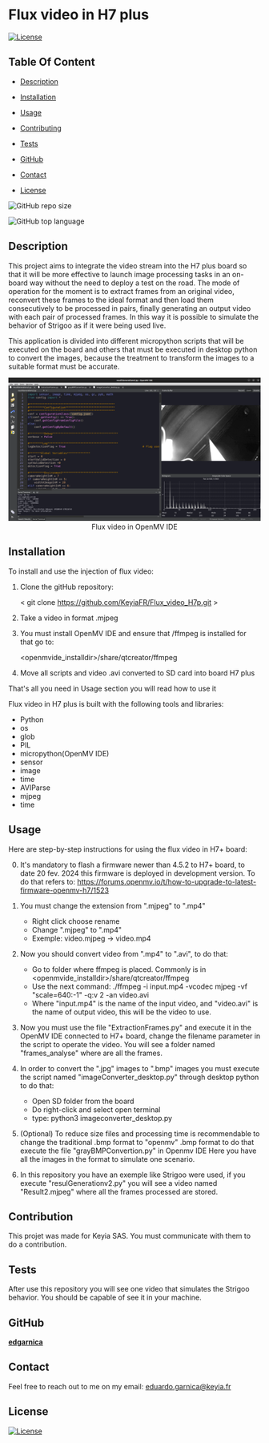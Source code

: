 # Flux video in H7 plus

  [![License](https://img.shields.io/static/v1?label=License&message=MIT&color=blue&?style=plastic&logo=appveyor)](https://opensource.org/license/MIT)



## Table Of Content

- [Description](#description)

- [Installation](#installation)
- [Usage](#usage)
- [Contributing](#contribution)
- [Tests](#tests)
- [GitHub](#github)
- [Contact](#contact)
- [License](#license)




![GitHub repo size](https://img.shields.io/github/repo-size/KeyiaFR/Flux_video_H7p?style=plastic)

  ![GitHub top language](https://img.shields.io/github/languages/top/KeyiaFR/Flux_video_H7p?style=plastic)



## Description

  This project aims to integrate the video stream into the H7 plus board so that it will be more effective to launch image processing tasks in an on-board way without the need to deploy a test on the road. The mode of operation for the moment is to extract frames from an original video, reconvert these frames to the ideal format and then load them consecutively to be processed in pairs, finally generating an output video with each pair of processed frames. In this way it is possible to simulate the behavior of Strigoo as if it were being used live. 

This application is divided into different micropython scripts that will be executed on the board and others that must be executed in desktop python to convert the images, because the treatment to transform the images to a suitable format must be accurate.










<p align="center">
  <img alt="" [Screenshot] src="ss.png"><br>
Flux video in OpenMV IDE
</p>





## Installation

To install and use the injection of flux video:

1. Clone the gitHub repository: 

	< git clone https://github.com/KeyiaFR/Flux_video_H7p.git >

2. Take a video in format .mjpeg

3. You must install OpenMV IDE and ensure that /ffmpeg is installed for that go to:

	 <openmvide_installdir>/share/qtcreator/ffmpeg

4. Move all scripts and video .avi converted to SD card into board H7 plus

That's all you need in Usage section you will read how to use it 





Flux video in H7 plus is built with the following tools and libraries: <ul><li>Python</li><li>os</li><li>glob</li><li>PIL</li><li>micropython(OpenMV IDE)</li><li>sensor</li><li>image</li><li>time</li><li>AVIParse</li><li>mjpeg</li><li>time</li></ul>





## Usage
 
Here are step-by-step instructions for using the flux video in H7+ board:

0. It's mandatory to flash a firmware newer than 4.5.2 to H7+ board, to date 20 fev. 2024 this firmware is deployed in development version. To do that refers to: https://forums.openmv.io/t/how-to-upgrade-to-latest-firmware-openmv-h7/1523

1. You must change the extension from ".mjpeg" to ".mp4"
	- Right click choose rename
	- Change ".mjpeg" to ".mp4"
	- Exemple: video.mjpeg -> video.mp4
2. Now you should convert video from ".mp4" to ".avi", to do that:
	- Go to folder where ffmpeg is placed. Commonly is in <openmvide_installdir>/share/qtcreator/ffmpeg
	- Use the next command:
	 ./ffmpeg -i input.mp4 -vcodec mjpeg -vf "scale=640:-1"  -q:v 2 -an video.avi
	-  Where "input.mp4" is the name of the input video, and "video.avi" is the name of output video, this will be the video to use.
3. Now you must use the file "ExtractionFrames.py" and execute it in the OpenMV IDE connected to H7+ board, change the filename parameter in the script to operate the video. You will see a folder named "frames_analyse" where are all the frames.
4. In order to convert the ".jpg" images to ".bmp" images you must execute the script named "imageConverter_desktop.py" through desktop python to do that:
	- Open SD folder from the board
	- Do right-click and select open terminal
	- type: python3 imageconverter_desktop.py
4. (Optional) To reduce size files and processing time is recommendable to change the traditional .bmp format to "openmv" .bmp format to do that execute the file "grayBMPConvertion.py" in Openmv IDE
Here you have all the images in the format to simulate one scenario.
5. In this repository you have an exemple like Strigoo were used, if you execute "resulGenerationv2.py" you will see a video named "Result2.mjpeg" where all the frames processed are stored. 








## Contribution
 
This projet was made for Keyia SAS. You must communicate with them to do a contribution.






## Tests
 
After use this repository you will see one video that simulates the Strigoo behavior. You should be capable of see it in your machine.






## GitHub

<a href="https://github.com/edgarnica"><strong>edgarnica</a></strong>






## Contact

Feel free to reach out to me on my email:
eduardo.garnica@keyia.fr





## License

[![License](https://img.shields.io/static/v1?label=Licence&message=MIT&color=blue)](https://opensource.org/license/MIT)



